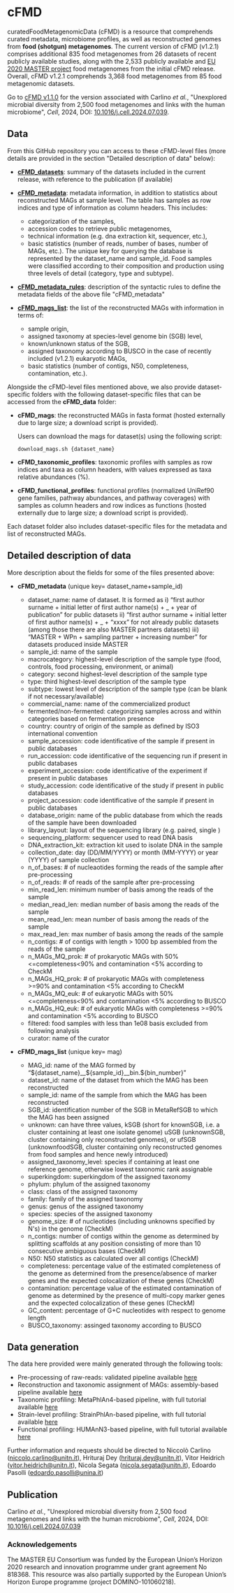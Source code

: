# cFMD

curatedFoodMetagenomicData (cFMD) is a resource that comprehends curated metadata, microbiome profiles, as well as reconstructed genomes from **food (shotgun) metagenomes**. The current version of cFMD (v1.2.1) comprises additional 835 food metagenomes from 26 datasets of recent publicly available studies, along with the 2,533 publicly available and [EU 2020 MASTER project](https://www.master-h2020.eu/index.html) food metagenomes from the initial cFMD release. Overall, cFMD v1.2.1 comprehends 3,368 food metagenomes from 85 food metagenomic datasets. 

<!---**Note: The profiling of the new metaegenomes is done using previous cFMD release databases to remain consistent with the outcomes of old and new metagenomes**---> <!---TO ADD TO THE CHANGE LOG AND ANNOUNCEMENTS, NOT HERE--->

<!---Current release: [![DOI](https://zenodo.org/badge/579006339.svg)](https://zenodo.org/doi/10.5281/zenodo.10567318)---> <!---I DON'T THINK THIS MIRRORING IN ZENODO IS NEEDED ANYMORE, BUT TO DISCUSS--->

Go to [cFMD v1.1.0](https://github.com/SegataLab/cFMD/releases/tag/v1.1.0) for the version associated with Carlino _et al._, "Unexplored microbial diversity from 2,500 food metagenomes and links with the human microbiome", _Cell_, 2024, DOI: [10.1016/j.cell.2024.07.039](https://doi.org/10.1016/j.cell.2024.07.039).

## Data

From this GitHub repository you can access to these cFMD-level files (more details are provided in the section "Detailed description of data" below):
- [**cFMD_datasets**]( ): summary of the datasets included in the current release, with reference to the publication (if available) <!--TO ADD THE LINK WHEN WE HAVE IT-->

- [**cFMD_metadata**]( ): metadata information, in addition to statistics about reconstructed MAGs at sample level. The table has samples as row indices and type of information as column headers. This includes: <!--TO ADD THE LINK WHEN WE HAVE IT-->
  - categorization of the samples,
  - accession codes to retrieve public metagenomes,
  - technical information (e.g. dna extraction kit, sequencer, etc.),
  - basic statistics (number of reads, number of bases, number of MAGs, etc.).
The unique key for querying the database is represented by the dataset_name and sample_id. Food samples were classified according to their composition and production using three levels of detail (category, type and subtype).

- [**cFMD_metadata_rules**](https://github.com/SegataLab/cFMD/blob/main/cFMD_metadata_rules.tsv): description of the syntactic rules to define the metadata fields of the above file "cFMD_metadata"

- [**cFMD_mags_list**]( ): the list of the reconstructed MAGs with information in terms of: <!--TO ADD THE LINK WHEN WE HAVE IT-->
  - sample origin,
  - assigned taxonomy at species-level genome bin (SGB) level,
  - known/unknown status of the SGB,
  - assigned taxonomy according to BUSCO in the case of recently included (v1.2.1) eukaryotic MAGs,
  - basic statistics (number of contigs, N50, completeness, contamination, etc.).
 
<!---- [**cFMD_sgbs_prokaryotic**](https://github.com/SegataLab/cFMD/blob/main/cFMD_sgbs_prokaryotic.tsv): for each prokaryotic food SGB (i.e., having at least one MAG reconstructed from food) information in terms of:
  - taxonomy, known/unknown status of the SGB,
  - level of the assigned taxonomy,
  - SGB statistics (number of included MAGs, number of included reference genomes, etc.).---> <!---NOT TO BE ADDED ANYMORE, ONLY TO BE PRESENT IN THE VERSION ASSOCIATED WITH CELL PAPER--->
 
<!---- [**cFMD_sgbs_eukaryotic**](https://github.com/SegataLab/cFMD/blob/main/cFMD_sgbs_eukaryotic.tsv): as the file "cFMD_sgbs_prokaryotic" but referred to eukaryotic SGBs.---> <!---SAME AS ABOVE--->

Alongside the cFMD-level files mentioned above, we also provide dataset-specific folders with the following dataset-specific files that can be accessed from the **cFMD_data** folder:

- **cFMD_mags**: the reconstructed MAGs in fasta format (hosted externally due to large size; a download script is provided).

  Users can download the mags for dataset(s) using the following script:

  ```
  download_mags.sh {dataset_name}
  ```
  

- **cFMD_taxonomic_profiles**: taxonomic profiles with samples as row indices and taxa as column headers, with values expressed as taxa relative abundances (%).

- **cFMD_functional_profiles**: functional profiles (normalized UniRef90 gene families, pathway abundances, and pathway coverages) with samples as column headers and row indices as functions (hosted externally due to large size; a download script is provided).

Each dataset folder also includes dataset-specific files for the metadata and list of reconstructed MAGs.
 
## Detailed description of data

More description about the fields for some of the files presented above:
- **cFMD_metadata** (unique key= dataset_name+sample_id)
  - dataset_name: name of dataset. It is formed as i) “first author surname + initial letter of first author name(s) + _ + year of publication”  for public datasets ii) “first author surname + initial letter of first author name(s) + _ + “xxxx” for not already public datasets (among those there are also MASTER partners datasets) iii) “MASTER + WPn + sampling partner + increasing number” for datasets produced inside  MASTER 
  - sample_id: name of the sample
  - macrocategory: highest-level description of the sample type (food, controls, food processing, environment, or animal)
  - category: second highest-level description of the sample type 
  - type: third highest-level description of the sample type 
  - subtype: lowest level of description of the sample type (can be blank if not necessary/available)
  - commercial_name: name of the commercialized product
  - fermented/non-fermented: categorizing samples across and within categories based on fermentation presence
  - country: country of origin of the sample as defined by ISO3 international convention
  - sample_accession: code identificative of the sample if present in public databases
  - run_accession: code identificative of the sequencing run if present in public databases
  - experiment_accession: code identificative of the experiment if present in public databases
  - study_accession: code identificative of the study if present in public databases
  - project_accession: code identificative of the sample if present in public databases
  - database_origin: name of the public database from which the reads of the sample have been downloaded
  - library_layout: layout of the sequencing library (e.g. paired, single )
  - sequencing_platform: sequencer used to read DNA basis
  - DNA_extraction_kit: extraction kit used to isolate DNA in the sample
  - collection_date: day (DD/MM/YYYY) or month (MM-YYYY) or year (YYYY) of sample collection
  - n_of_bases: # of nucleaotides forming the reads of the sample after pre-processing
  - n_of_reads: # of reads of the sample after pre-processing
  - min_read_len: minimum number of basis among the reads of the sample
  - median_read_len: median number of basis among the reads of the sample
  - mean_read_len: mean number of basis among the reads of the sample
  - max_read_len: max number of basis among the reads of the sample
  - n_contigs: # of contigs with length > 1000 bp assembled from the reads of the sample
  - n_MAGs_MQ_prok:	# of prokaryotic MAGs with 50%<=completeness<90% and contamination <5% according to CheckM
  - n_MAGs_HQ_prok:	# of prokaryotic MAGs with completeness >=90% and contamination <5% according to CheckM
  - n_MAGs_MQ_euk:	# of eukaryotic MAGs with 50%<=completeness<90% and contamination <5% according to BUSCO
  - n_MAGs_HQ_euk:	# of eukaryotic MAGs with completeness >=90% and contamination <5% according to BUSCO
  - filtered: food samples with less than 1e08 basis excluded from following analysis
  - curator: name of the curator
 
- **cFMD_mags_list**  (unique key= mag)
  - MAG_id: name of the MAG formed by “${dataset_name}__${sample_id}__bin.${bin_number}”
  - dataset_id: name of the dataset from which the MAG has been reconstructed
  - sample_id: name of the sample from which the MAG has been reconstructed
  - SGB_id:  identification number of the SGB in MetaRefSGB to which the MAG has been assigned
  - unknown: can have three values, kSGB (short for knownSGB, i.e. a cluster containing at least one isolate genome) uSGB (unknownSGB, cluster containing only reconstructed genomes),  or ufSGB (unknownfoodSGB, cluster containing only reconstructed genomes from food samples and hence newly introduced)
  - assigned_taxonomy_level: species if containing at least one reference genome, otherwise lowest taxonomic rank assignable
  - superkingdom: superkingdom of the assigned taxonomy
  - phylum: phylum of the assigned taxonomy
  - class: class of the assigned taxonomy
  - family: family of the assigned taxonomy
  - genus: genus of the assigned taxonomy
  - species: species of the assigned taxonomy
  - genome_size: # of nucleotides (including unknowns specified by N's) in the genome (CheckM)
  - n_contigs: number of contigs within the genome as determined by splitting scaffolds at any position consisting of more than 10 consecutive ambiguous bases (CheckM)
  - N50: N50 statistics as calculated over all contigs (CheckM)
  - completeness: percentage value of the estimated completeness of the  genome as determined from the presence/absence of marker genes and the expected colocalization of these genes (CheckM)
  - contamination: percentage value of the estimated contamination of genome as determined by the presence of multi-copy marker genes and the expected colocalization of these genes  (CheckM)
  - GC_content: percentage of G+C nucleotides with respect to genome length
  - BUSCO_taxonomy: assinged taxonomy according to BUSCO
 
<!---- **cFMD_sgbs_prokaryotic** and **cFMD_sgbs_eukaryotic** (unique key= sgb_id)
  - sgb_id: identification number of the SGB in MetaRefSGB
  - Unknown: can have three values, kSGB (short for knownSGB, i.e. a cluster containing at least one isolate genome) uSGB (unknownSGB, cluster containing only reconstructed genomes),  or ufSGB (unknownfoodSGB, cluster containing only reconstructed genomes from food samples and hence newly introduced)
  - Level of assigned taxonomy: species if containing at least one reference genome, otherwise lowest taxonomic rank assignable
  - Assigned taxonomy: taxonomy assigned to the bin according to the prevalent taxonomy of the reference genomes inside it. Each level is separated by a pipe character “|”
  - superkingdom: superkingdom of the assigned taxonomy
  - phylum: phylum of the assigned taxonomy
  - class: class of the assigned taxonomy
  - family: family of the assigned taxonomy
  - genus: genus of the assigned taxonomy
  - species: species of the assigned taxonomy
  - MAGs: #of reconstructed genomes that are contained in the SGB
  - isolates: #of reference genomes in the bin
  - MAGs_filtered: number of reconstructed genomes discarded by MetaRefSGB (for being too similar to another included MAG) that would be assigned to the SGB
  - Food: # of MAGs in the bin retrieved from food samples
  - Human: # of MAGs in the bin retrieved from human samples
  - Animal: # of MAGs in the bin retrieved from animal samples
  - Other_categories: # of MAGs in the bin retrieved from samples of various origin ( soil, environmental, etc...)
  - NA: # of MAGs in the bin for which metadata about the original samples are not available
  - The number of MAGs for each food category is also reported---> <!---SAME AS ABOVE--->

## Data generation

The data here provided were mainly generated through the following tools:
  - Pre-processing of raw-reads: validated pipeline available [here](https://github.com/SegataLab/preprocessing)
  - Reconstruction and taxonomic assignment of MAGs: assembly-based pipeline available [here](https://github.com/SegataLab/MASTER-WP5-pipelines/tree/master/05-Assembly_pipeline)
  - Taxonomic profiling: MetaPhlAn4-based pipeline, with full tutorial available [here](https://github.com/biobakery/biobakery/wiki/metaphlan4)
  - Strain-level profiling: StrainPhlAn-based pipeline, with full tutorial available [here](https://github.com/biobakery/biobakery/wiki/strainphlan4)
  - Functional profiling: HUMAnN3-based pipeline, with full tutorial available [here](https://github.com/biobakery/biobakery/wiki/humann3)

Further information and requests should be directed to Niccolò Carlino (niccolo.carlino@unitn.it), Hrituraj Dey (hrituraj.dey@unitn.it), Vitor Heidrich (vitor.heidrich@unitn.it), Nicola Segata (nicola.segata@unitn.it), Edoardo Pasolli (edoardo.pasolli@unina.it)

## Publication

Carlino _et al._, "Unexplored microbial diversity from 2,500 food metagenomes and links with the human microbiome", _Cell_, 2024, DOI: [10.1016/j.cell.2024.07.039](https://doi.org/10.1016/j.cell.2024.07.039)

### Acknowledgements

The MASTER EU Consortium was funded by the European Union’s Horizon 2020 research and innovation programme under grant agreement No 818368. This resource was also partially supported by the European Union’s Horizon Europe programme (project DOMINO-101060218).
